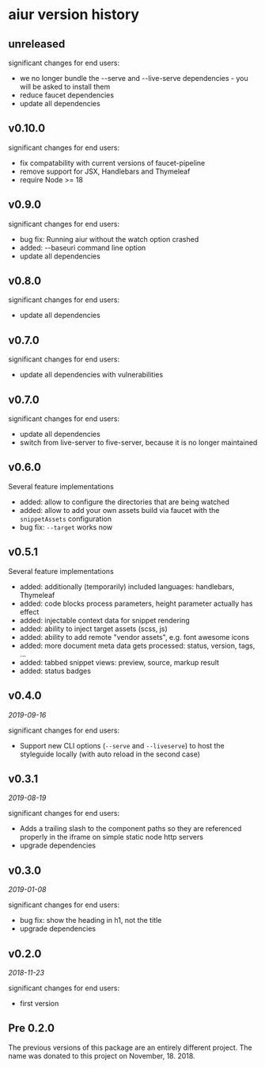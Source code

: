 aiur version history
====================

unreleased
----------

significant changes for end users:

* we no longer bundle the --serve and --live-serve dependencies - you will be asked to install them
* reduce faucet dependencies
* update all dependencies

v0.10.0
-------

significant changes for end users:

* fix compatability with current versions of faucet-pipeline
* remove support for JSX, Handlebars and Thymeleaf
* require Node >= 18

v0.9.0
------

significant changes for end users:

* bug fix: Running aiur without the watch option crashed
* added: --baseuri command line option
* update all dependencies

v0.8.0
------

significant changes for end users:

* update all dependencies

v0.7.0
------

significant changes for end users:

* update all dependencies with vulnerabilities

v0.7.0
------

significant changes for end users:

* update all dependencies
* switch from live-server to five-server, because it is no longer maintained

v0.6.0
------

Several feature implementations

* added: allow to configure the directories that are being watched
* added: allow to add your own assets build via faucet with the `snippetAssets`
  configuration
* bug fix: `--target` works now

v0.5.1
------

Several feature implementations

* added: additionally (temporarily) included languages: handlebars, Thymeleaf
* added: code blocks process parameters, height parameter actually has effect
* added: injectable context data for snippet rendering
* added: ability to inject target assets (scss, js)
* added: ability to add remote "vendor assets", e.g. font awesome icons
* added: more document meta data gets processed: status, version, tags, ...
* added: tabbed snippet views: preview, source, markup result
* added: status badges

v0.4.0
------

_2019-09-16_

significant changes for end users:

* Support new CLI options (`--serve` and `--liveserve`) to host the styleguide
  locally (with auto reload in the second case)

v0.3.1
------

_2019-08-19_

significant changes for end users:

* Adds a trailing slash to the component paths so they are referenced properly in
  the iframe on simple static node http servers
* upgrade dependencies

v0.3.0
------

_2019-01-08_

significant changes for end users:

* bug fix: show the heading in h1, not the title
* upgrade dependencies

v0.2.0
------

_2018-11-23_

significant changes for end users:

* first version

Pre 0.2.0
---------

The previous versions of this package are an entirely different project. The
name was donated to this project on November, 18. 2018.
